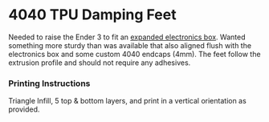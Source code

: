 # 4040 TPU Damping Feet

Needed to raise the Ender 3 to fit an [expanded electronics box](https://www.thingiverse.com/thing:4107156). Wanted something more sturdy than was available that also aligned flush with the electronics box and some custom 4040 endcaps (4mm). The feet follow the extrusion profile and should not require any adhesives.

### Printing Instructions
Triangle Infill, 5 top & bottom layers, and print in a vertical orientation as provided.
